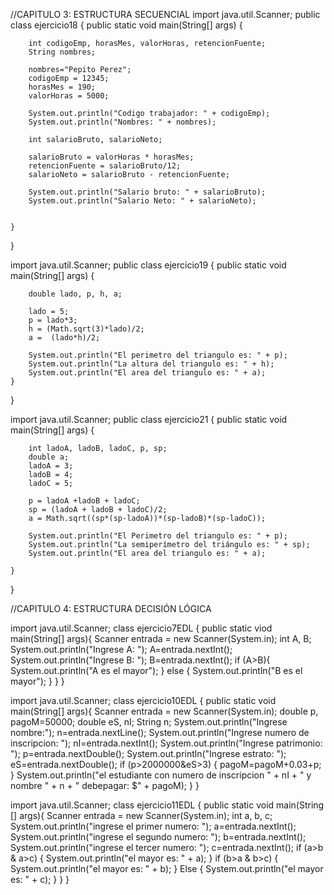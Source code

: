 //CAPITULO 3: ESTRUCTURA SECUENCIAL
import java.util.Scanner;
public class ejercicio18
{
	public static void main(String[] args) {
	    
	    int codigoEmp, horasMes, valorHoras, retencionFuente;
	    String nombres;
	    
	    nombres="Pepito Perez";
	    codigoEmp = 12345;
	    horasMes = 190;
	    valorHoras = 5000;
	    
	    System.out.println("Codigo trabajador: " + codigoEmp);
	    System.out.println("Nombres: " + nombres);
	    
	    int salarioBruto, salarioNeto;
	    
	    salarioBruto = valorHoras * horasMes;
	    retencionFuente = salarioBruto/12;
	    salarioNeto = salarioBruto - retencionFuente;
	    
	    System.out.println("Salario bruto: " + salarioBruto);
	    System.out.println("Salario Neto: " + salarioNeto);
		
		
	}
}

import java.util.Scanner;
public class ejercicio19
{
	public static void main(String[] args) {
	    
	    double lado, p, h, a;
	    
	    lado = 5;
	    p = lado*3;
	    h = (Math.sqrt(3)*lado)/2;
	    a =  (lado*h)/2;
	    
	    System.out.println("El perimetro del triangulo es: " + p);
	    System.out.println("La altura del triangulo es: " + h);
	    System.out.println("El area del triangulo es: " + a);
	}
}

import java.util.Scanner;
public class ejercicio21
{
	public static void main(String[] args) {
	    
	    int ladoA, ladoB, ladoC, p, sp;
	    double a;
	    ladoA = 3;
	    ladoB = 4;
	    ladoC = 5;
	    
	    p = ladoA +ladoB + ladoC;
	    sp = (ladoA + ladoB + ladoC)/2;
	    a = Math.sqrt((sp*(sp-ladoA))*(sp-ladoB)*(sp-ladoC));
	    
	    System.out.println("El Perimetro del triangulo es: " + p);
	    System.out.println("La semiperímetro del triángulo es: " + sp);
	    System.out.println("El area del triangulo es: " + a);

	}
}



//CAPITULO 4: ESTRUCTURA DECISIÓN LÓGICA 

import java.util.Scanner;
class ejercicio7EDL {
  public static viod main(String[] args){
    Scanner entrada = new Scanner(System.in);
    int A, B;
    System.out.println("Ingrese A: ");
    A=entrada.nextInt();
    System.out.println("Ingrese B: ");
    B=entrada.nextInt();
    if (A>B){
      System.out.println("A es el mayor");
    } else {
      System.out.println("B es el mayor");
    }
  }
}


import java.util.Scanner;
class ejercicio10EDL {
  public static void main(String[] args){
    Scanner entrada = new Scanner(System.in);
    double  p, pagoM=50000;
    double eS, nI;
    String n;
    System.out.println("Ingrese nombre:");
    n=entrada.nextLine();
    System.out.println("Ingrese numero de inscripcion: ");
    nI=entrada.nextInt();
    System.out.println("Ingrese patrimonio: ");
    p=entrada.nextDouble();
    System.out.println("Ingrese estrato: ");
    eS=entrada.nextDouble();
    if (p>2000000&eS>3) {
      pagoM=pagoM+0.03+p;
    }
    System.out.println("el estudiante con numero de inscripcion " + nI + " y nombre " + n + " debepagar: $" + pagoM);
  }
}


import java.util.Scanner;
class ejercicio11EDL {
  public static void main(String [] args){
    Scanner entrada = new Scanner(System.in);
    int a, b, c;
    System.out.println("ingrese el primer numero: ");
    a=entrada.nextInt();
    System.out.println("ingrese el segundo numero: ");
    b=entrada.nextInt();
    System.out.println("ingrese el tercer numero: ");
    c=entrada.nextInt();
    if (a>b &  a>c) {
      System.out.println("el mayor es: " + a);
    } 
    if (b>a & b>c) {
      System.out.println("el mayor es: " + b);
    } Else {
        System.out.println("el mayor es: " + c);
      }
  }
}


    
  




